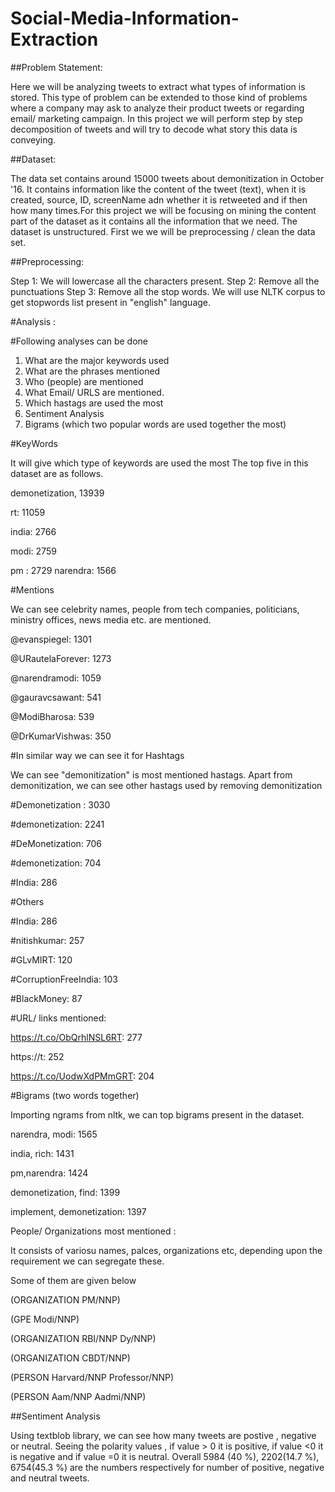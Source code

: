 # Social-Media-Information-Extraction


##Problem Statement:

Here we will be analyzing  tweets to extract what types of information is stored. This type of problem can be extended to those kind of problems where a company may ask to analyze their product tweets or regarding email/ marketing campaign. In this project we will perform step by step decomposition of tweets and will try to decode what story this data is conveying. 

##Dataset:

The data set contains around 15000 tweets about demonitization in October '16. It contains information like the content of the tweet (text), when it is created, source, ID, screenName adn whether it is retweeted and if then how many times.For this project we will be focusing on mining the content part of the dataset as it contains all the information that we need. The dataset is unstructured. First we we will be preprocessing / clean the data set. 

##Preprocessing:

Step 1: We will lowercase all the characters present. 
Step 2: Remove all the punctuations 
Step 3: Remove all the stop words. We will use NLTK corpus to get stopwords list present in "english" language. 


#Analysis :

#Following analyses can be done 

1. What are the major keywords used 
2. What are the phrases mentioned 
3. Who (people) are mentioned
4. What Email/ URLS are mentioned. 
5. Which hastags are used the most
6. Sentiment Analysis
7. Bigrams (which two popular words are used together the most)

#KeyWords 

It will give which type of keywords are used the most
The top five in this dataset are as follows. 

demonetization, 13939

rt: 11059

india: 2766

modi: 2759


pm :  2729
narendra: 1566

#Mentions 

We can see celebrity names, people from tech companies, politicians, ministry offices, news media etc. are mentioned. 

@evanspiegel:  1301

@URautelaForever: 1273

@narendramodi: 1059

@gauravcsawant: 541

@ModiBharosa: 539

@DrKumarVishwas:  350

#In similar way we can see it for Hashtags

We can see "demonitization" is most mentioned hastags. Apart from demonitization, we can see other hastags used by removing demonitization

#Demonetization :  3030

#demonetization: 2241

#DeMonetization: 706

#demonetization: 704

#India: 286

#Others

#India: 286

#nitishkumar: 257

#GLvMIRT: 120

#CorruptionFreeIndia: 103

#BlackMoney: 87

#URL/ links mentioned: 

https://t.co/ObQrhlNSL6RT: 277

https://t: 252

https://t.co/UodwXdPMmGRT:  204

#Bigrams (two words together)

Importing ngrams from nltk, we can top bigrams present in the dataset. 

narendra, modi: 1565

india, rich: 1431

pm,narendra: 1424

demonetization, find: 1399

implement, demonetization: 1397

People/ Organizations most mentioned :

It consists of variosu names, palces, organizations etc, depending upon the requirement we can segregate these. 

Some of them are given below

(ORGANIZATION PM/NNP)

(GPE Modi/NNP)

(ORGANIZATION RBI/NNP Dy/NNP)

(ORGANIZATION CBDT/NNP)

(PERSON Harvard/NNP Professor/NNP)

(PERSON Aam/NNP Aadmi/NNP)

##Sentiment Analysis 

Using textblob library, we can see how many tweets are postive , negative or neutral. Seeing the polarity values , if  value > 0 it is positive, if value <0 it is negative and if value =0 it is neutral.
Overall 5984 (40 %), 2202(14.7 %), 6754(45.3 %) are the numbers respectively for number of positive, negative and neutral tweets. 
